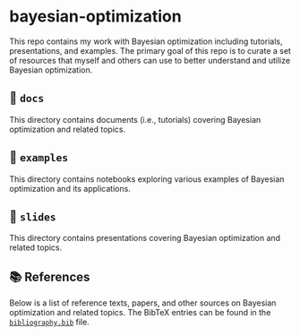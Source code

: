 # bayesian-optimization
This repo contains my work with Bayesian optimization including tutorials,
presentations, and examples. The primary goal of this repo is to curate a set of
resources that myself and others can use to better understand and utilize
Bayesian optimization.

## 📁 `docs`
This directory contains documents (i.e., tutorials) covering Bayesian
optimization and related topics.


## 📁 `examples`
This directory contains notebooks exploring various examples of Bayesian
optimization and its applications.


## 📁 `slides`
This directory contains presentations covering Bayesian optimization and related
topics.


## 📚 References
Below is a list of reference texts, papers, and other sources on Bayesian
optimization and related topics. The BibTeX entries can be found in the
[`bibliography.bib`](bibliography.bib) file.